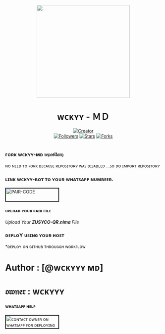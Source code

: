 <div align="center" class= "main"> 
  <img src="https://telegra.ph/file/a3cb3587e86dd31a0bc3d.jpg" width="300" height="300"/>
  <h1>ᴡᴄᴋʏʏ - ＭＤ</h1>

<a href="https://github.com/DarkMakerofc"><img title="Creator" src="https://img.shields.io/badge/Creator-ᴡᴄᴋʏʏ-red.svg?style=for-the-badge&logo=github"></a>
<br>
<a href="https://github.com/darkmakerofc?tab=followers"><img title="Followers" src="https://img.shields.io/github/followers/darkmakerofc?color=green&style=flat-square"></a>
<a href="https://github.com/DarkMakerofc/ZUSYCO-MD/stargazers/"><img title="Stars" src="https://img.shields.io/github/stars/ᴡᴄᴋʏʏ/ᴡᴄᴋʏʏ-ʙᴏᴛ ᴍᴅ?color=white&style=flat-square"></a>
<a href="https://github.com/DarkMakerofc/ZUSYCO-MD/network/members"><img title="Forks" src="https://img.shields.io/github/forks/ᴡᴄᴋʏʏ/ᴡᴄᴋʏʏ-ʙᴏᴛ ᴍᴅ?color=yellow&style=flat-square"></a>
<br><br>
</div>
<div align= "left">

  ### ꜰᴏʀᴋ ᴡᴄᴋʏʏ-ᴍᴅ 𝔯𝔢𝔭𝔬𝔰𝔦𝔱𝔬𝔯𝔶
ɴᴏ ɴᴇᴇᴅ ᴛᴏ ꜰᴏʀᴋ ʙᴇᴄᴀᴜꜱᴇ ʀᴇᴘᴏꜱɪᴛᴏʀʏ ᴡᴀꜱ ᴅɪꜱᴀʙʟᴇᴅ ...ꜱᴏ ᴅᴏ ɪᴍᴘᴏʀᴛ ʀᴇᴘᴏꜱɪᴛᴏʀʏ 
  ### ʟɪɴᴋ ᴡᴄᴋʏʏ-ʙᴏᴛ ᴛᴏ ʏᴏᴜʀ ᴡʜᴀᴛꜱᴀᴘᴘ ɴᴜᴍʙᴇᴇʀ.


<a href="https://replit.com/@MRNima/ZUSYCO-PAIR-CODE?v=1"><img src="https://i.ibb.co/5BGSVZw/pair-code-btn-zusyco.png" alt="PAIR-CODE" border="2" width="170" height="41" ></a>

  #### ᴜᴘʟᴏᴀᴅ ʏᴏᴜʀ ᴘᴀɪʀ ꜰɪʟᴇ 
  <i>Upload Your **ZUSYCO-QR.nima** File </i>

  ### ᴅᴇᴘʟᴏY ᴜꜱɪɴɢ ʏᴏᴜʀ ʜᴏꜱᴛ
  *ᴅᴇᴘʟᴏʏ ᴏɴ ɢɪᴛʜᴜʙ ᴛʜʀᴏᴜɢɢʜ ᴡᴏʀᴋꜰʟᴏᴡ
# Author : [@ᴡᴄᴋʏʏʏ ᴍᴅ]
# 𝔬𝔴𝔫𝔢𝔯    : ᴡᴄᴋʏʏʏ
#### ᴡʜᴀᴛꜱᴀᴘᴘ ʜᴇʟᴘ
<a href="https://wa.me//263714500434?v=1"><img src="https://i.ibb.co/56GSVZw/whatsapp-btn.zusyco.png" alt="ᴄᴏɴᴛᴀᴄᴛ ᴏᴡɴᴇʀ ᴏɴ ᴡʜᴀᴛꜱᴀᴘᴘ ꜰᴏʀ ᴅᴇᴘʟᴏʏɪɴɢ " border="2" width="170" height="41" ></a>

